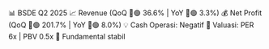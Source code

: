 📊 BSDE Q2 2025
📈 Revenue (QoQ 🔼🟢 36.6% | YoY 🔼🟢 3.3%)
💰 Net Profit (QoQ 🔼🟢 201.7% | YoY 🔼🟢 8.0%)
💡 Cash Operasi: Negatif
🧮 Valuasi: PER 6x | PBV 0.5x
🧱 Fundamental stabil
